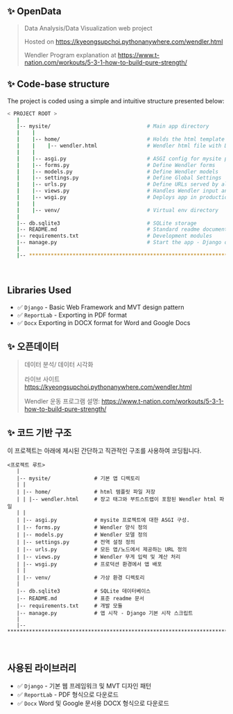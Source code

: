 ## ✨ OpenData

> Data Analysis/Data Visualization web project  
> 
> Hosted on https://kyeongsupchoi.pythonanywhere.com/wendler.html
> 
> Wendler Program explanation at https://www.t-nation.com/workouts/5-3-1-how-to-build-pure-strength/

## ✨ Code-base structure

The project is coded using a simple and intuitive structure presented below:

```bash
< PROJECT ROOT >
   |
   |-- mysite/                               # Main app directory
   |    |
   |    |-- home/                            # Holds the html template files
   |    |    |-- wendler.html                # Wendler html file with Django tags and Bootstrap          
   |    |
   |    |-- asgi.py                          # ASGI config for mysite project.
   |    |-- forms.py                         # Define Wendler forms
   |    |-- models.py                        # Define Wendler models
   |    |-- settings.py                      # Define Global Settings
   |    |-- urls.py                          # Define URLs served by all apps/nodes 
   |    |-- views.py                         # Handles Wendler input and calculations
   |    |-- wsgi.py                          # Deploys app in production
   |    |
   |    |-- venv/                            # Virtual env directory
   |
   |-- db.sqlite3                            # SQLite storage
   |-- README.md                             # Standard readme documentation
   |-- requirements.txt                      # Development modules
   |-- manage.py                             # Start the app - Django default start script
   |
   |-- ************************************************************************
```

<br />

## Libraries Used

- ✅ `Django` - Basic Web Framework and MVT design pattern
- ✅ `ReportLab` - Exporting in PDF format
- ✅ `Docx` Exporting in DOCX format for Word and Google Docs

## ✨ 오픈데이터

> 데이터 분석/ 데이터 시각화
>
> 라이브 사이트 https://kyeongsupchoi.pythonanywhere.com/wendler.html
>
> Wendler 운동 프로그램 설명: https://www.t-nation.com/workouts/5-3-1-how-to-build-pure-strength/

## ✨ 코드 기반 구조

이 프로젝트는 아래에 제시된 간단하고 직관적인 구조를 사용하여 코딩됩니다.

```강타
<프로젝트 루트>
   |
   |-- mysite/              # 기본 앱 디렉토리
   | |
   | |-- home/              # html 템플릿 파일 저장
   | | |-- wendler.html     # 장고 태그와 부트스트랩이 포함된 Wendler html 파일
   | |
   | |-- asgi.py            # mysite 프로젝트에 대한 ASGI 구성.
   | |-- forms.py           # Wendler 양식 정의
   | |-- models.py          # Wendler 모델 정의
   | |-- settings.py        # 전역 설정 정의
   | |-- urls.py            # 모든 앱/노드에서 제공하는 URL 정의
   | |-- views.py           # Wendler 무게 입력 및 계산 처리
   | |-- wsgi.py            # 프로덕션 환경에서 앱 배포
   | |
   | |-- venv/              # 가상 환경 디렉토리
   |
   |-- db.sqlite3           # SQLite 데이터베이스
   |-- README.md            # 표준 readme 문서
   |-- requirements.txt     # 개발 모듈
   |-- manage.py            # 앱 시작 - Django 기본 시작 스크립트
   |
   |-- ************************************************************************
```

<br />

## 사용된 라이브러리

- ✅ `Django` - 기본 웹 프레임워크 및 MVT 디자인 패턴
- ✅ `ReportLab` - PDF 형식으로 다운로드
- ✅ `Docx` Word 및 Google 문서용 DOCX 형식으로 다운로드
